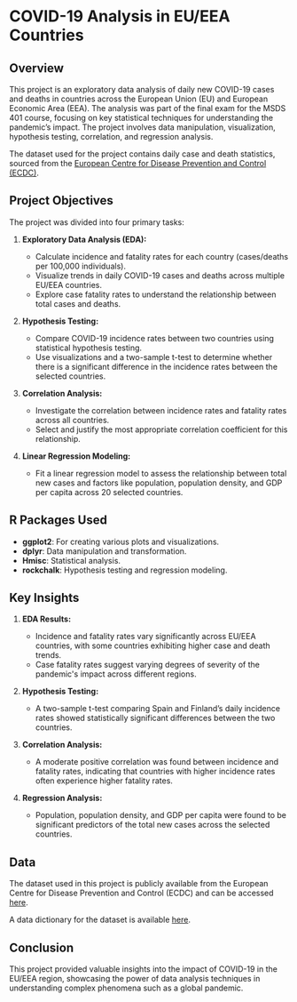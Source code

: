 # COVID-19 Analysis in EU/EEA Countries

## Overview

This project is an exploratory data analysis of daily new COVID-19 cases and deaths in countries across the European Union (EU) and European Economic Area (EEA). The analysis was part of the final exam for the MSDS 401 course, focusing on key statistical techniques for understanding the pandemic’s impact. The project involves data manipulation, visualization, hypothesis testing, correlation, and regression analysis.

The dataset used for the project contains daily case and death statistics, sourced from the [European Centre for Disease Prevention and Control (ECDC)](https://www.ecdc.europa.eu/en/publications-data/data-daily-new-cases-covid-19-eueea-country).

## Project Objectives

The project was divided into four primary tasks:

1. **Exploratory Data Analysis (EDA):**
   - Calculate incidence and fatality rates for each country (cases/deaths per 100,000 individuals).
   - Visualize trends in daily COVID-19 cases and deaths across multiple EU/EEA countries.
   - Explore case fatality rates to understand the relationship between total cases and deaths.

2. **Hypothesis Testing:**
   - Compare COVID-19 incidence rates between two countries using statistical hypothesis testing.
   - Use visualizations and a two-sample t-test to determine whether there is a significant difference in the incidence rates between the selected countries.

3. **Correlation Analysis:**
   - Investigate the correlation between incidence rates and fatality rates across all countries.
   - Select and justify the most appropriate correlation coefficient for this relationship.

4. **Linear Regression Modeling:**
   - Fit a linear regression model to assess the relationship between total new cases and factors like population, population density, and GDP per capita across 20 selected countries.

## R Packages Used

- **ggplot2**: For creating various plots and visualizations.
- **dplyr**: Data manipulation and transformation.
- **Hmisc**: Statistical analysis.
- **rockchalk**: Hypothesis testing and regression modeling.

## Key Insights

1. **EDA Results:**
   - Incidence and fatality rates vary significantly across EU/EEA countries, with some countries exhibiting higher case and death trends.
   - Case fatality rates suggest varying degrees of severity of the pandemic's impact across different regions.

2. **Hypothesis Testing:**
   - A two-sample t-test comparing Spain and Finland’s daily incidence rates showed statistically significant differences between the two countries.

3. **Correlation Analysis:**
   - A moderate positive correlation was found between incidence and fatality rates, indicating that countries with higher incidence rates often experience higher fatality rates.

4. **Regression Analysis:**
   - Population, population density, and GDP per capita were found to be significant predictors of the total new cases across the selected countries.

## Data

The dataset used in this project is publicly available from the European Centre for Disease Prevention and Control (ECDC) and can be accessed [here](https://opendata.ecdc.europa.eu/covid19/nationalcasedeath_eueea_daily_ei/csv).

A data dictionary for the dataset is available [here](https://www.ecdc.europa.eu/sites/default/files/documents/Description-and-disclaimer_daily_reporting.pdf).

## Conclusion

This project provided valuable insights into the impact of COVID-19 in the EU/EEA region, showcasing the power of data analysis techniques in understanding complex phenomena such as a global pandemic.
